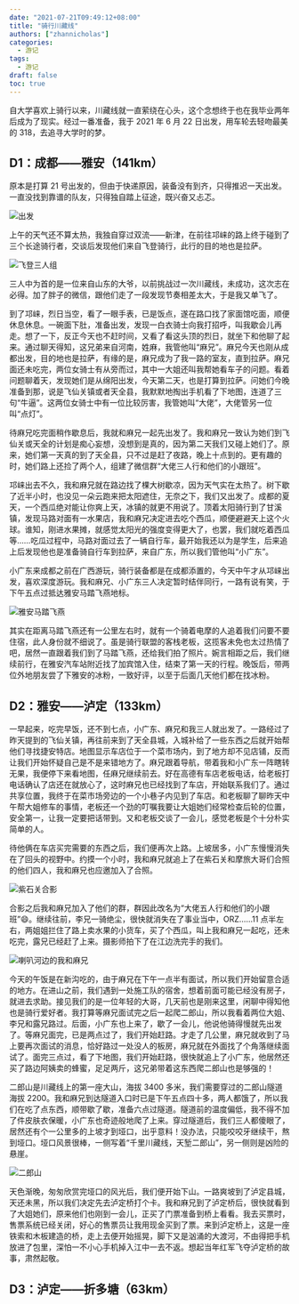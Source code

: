 ```yaml
---
date: "2021-07-21T09:49:12+08:00"
title: "骑行川藏线"
authors: ["zhannicholas"]
categories:
  - 游记
tags:
  - 游记
draft: false
toc: true
---
```


自大学喜欢上骑行以来，川藏线就一直萦绕在心头，这个念想终于也在我毕业两年后成为了现实。经过一番准备，我于 2021 年 6 月 22 日出发，用车轮去轻吻最美的 318，去追寻大学时的梦。

## D1：成都——雅安（141km）

原本是打算 21 号出发的，但由于快递原因，装备没有到齐，只得推迟一天出发。一直没找到靠谱的队友，只得独自踏上征途，既兴奋又忐忑。

![出发](/images/itinerary/G318/出发.jpg "我的自行车")

上午的天气还不算太热，我独自穿过双流——新津，在前往邛崃的路上终于碰到了三个长途骑行者，交谈后发现他们来自飞登骑行，此行的目的地也是拉萨。

![飞登三人组](/images/itinerary/G318/飞登三人组.jpg)

三人中为首的是一位来自山东的大爷，以前挑战过一次川藏线，未成功，这次志在必得。加了胖子的微信，跟他们走了一段发现节奏相差太大，于是我又单飞了。

到了邛崃，烈日当空，看了一眼手表，已是饭点，遂在路口找了家面馆吃面，顺便休息休息。一碗面下肚，准备出发，发现一白衣骑士向我打招呼，叫我歇会儿再走。想了一下，反正今天也不赶时间，又看了看这头顶的烈日，就坐下和他聊了起来。通过聊天得知，这兄弟来自河南，姓麻，我管他叫“麻兄”。麻兄今天也刚从成都出发，目的地也是拉萨，有缘的是，麻兄成为了我一路的室友，直到拉萨。麻兄面还未吃完，两位女骑士有从旁而过，其中一大姐还叫我帮她看车子的问题。看着问题聊着天，发现她们是从绵阳出发，今天第二天，也是打算到拉萨。问她们今晚准备到那，说是飞仙关镇或者天全县，我默默地掏出手机看了下地图，连道了三句“牛逼”。这两位女骑士中有一位比较厉害，我管她叫“大佬”，大佬管另一位叫“点灯”。

待麻兄吃完面稍作歇息后，我就和麻兄一起先出发了。我和麻兄一致认为她们到飞仙关或天全的计划是痴心妄想，没想到是真的，因为第二天我们又碰上她们了。原来，她们第一天真的到了天全县，只不过是赶了夜路，晚上十点到的。更有趣的时，她们路上还捡了两个人，组建了微信群“大佬三人行和他们的小跟班”。

邛崃出去不久，我和麻兄就在路边找了棵大树歇凉，因为天气实在太热了。树下歇了近半小时，也没见一朵云跑来把太阳遮住，无奈之下，我们又出发了。成都的夏天，一个西瓜绝对能让你爽上天，冰镇的就更不用说了。顶着太阳骑行到了甘溪镇，发现马路对面有一水果店，我和麻兄决定进去吃个西瓜，顺便避避天上这个火球。谁知，刚进水果摊，就感觉太阳光的强度变得更大了，也罢，我们就吃着西瓜等……吃瓜过程中，马路对面过去了一辆自行车，最开始我还以为是学生，后来追上后发现他也是准备骑自行车到拉萨，来自广东，所以我们管他叫“小广东”。

小广东来成都之前在广西游玩，骑行装备都是在成都添置的，今天中午才从邛崃出发，喜欢深度游玩。我和麻兄、小广东三人决定暂时结伴同行，一路有说有笑，于下午五点过抵达雅安马踏飞燕地标。

![雅安马踏飞燕](/images/itinerary/G318/雅安马踏飞燕.jpg "雅安马踏飞燕，川藏线第一天著名打卡点")

其实在距离马踏飞燕还有一公里左右时，就有一个骑着电摩的人追着我们问要不要住宿，此人身份就不细说了。虽是骑行联盟的客栈老板，这揽客未免也太过热情了吧，居然一直跟着我们到了马踏飞燕，还给我们拍了照片。婉言相距之后，我们继续前行，在雅安汽车站附近找了加宾馆入住，结束了第一天的行程。晚饭后，带两位外地朋友尝了下雅安的冰粉，一致好评，以至于后面几天他们都在找冰粉。

## D2：雅安——泸定（133km）

一早起来，吃完早饭，还不到七点，小广东、麻兄和我三人就出发了。一路经过了昨天提到的飞仙关镇，再往前来到了天全县城，入城补给了一些东西之后就开始帮他们寻找捷安特店。地图显示车店位于一个菜市场内，到了地方却不见店铺，反而让我们开始怀疑自己是不是来错地方了。麻兄跟着导航，带着我和小广东一阵瞎转无果，我便停下来看地图，任麻兄继续前去。好在高德有车店老板电话，给老板打电话确认了店还在就放心了，这时麻兄也已经找到了车店，开始联系我们了。通过共享位置，我终于在菜市场旁边的一个小巷子内见到了车店。和老板聊了聊昨天中午帮大姐修车的事情，老板还一个劲的叮嘱我要让大姐她们经常检查后轮的位置，安全第一，让我一定要把话带到。又和老板交谈了一会儿，感觉老板是个十分朴实简单的人。

待他俩在车店买完需要的东西之后，我们便再次上路。上坡居多，小广东慢慢消失在了回头的视野中。约摸一个小时，我和麻兄就追上了在紫石关和摩旅大哥们合照的他们四人，我和麻兄也应邀加入了合照。

![紫石关合影](/images/itinerary/G318/紫石关合影.jpg "带头盔的从左到右依次为：我、麻兄、大佬、李兄、露兄、点灯。小广东由于未能赶上我们未入镜")

合影之后我和麻兄加入了他们的群，群因此改名为“大佬五人行和他们的小跟班”😄。继续往前，李兄一骑绝尘，很快就消失在了事业当中，ORZ……11 点半左右，两姐姐拦住了路上卖水果的小货车，买了个西瓜，叫上我和麻兄一起吃，还未吃完，露兄已经赶了上来。摄影师拍下了在江边洗完手的我们。

![喇叭河边的我和麻兄](/images/itinerary/G318/喇叭河边的我和麻兄.jpg "吃完西瓜去河边洗手的我们")

今天的午饭是在新沟吃的，由于麻兄在下午一点半有面试，所以我们开始留意合适的地方。在进山之前，我们遇到一处施工队的宿舍，想着前面可能已经没有房子，就进去求助。接见我们的是一位年轻的大哥，几天前也是刚来这里，闲聊中得知他也是骑行爱好者。我打算等麻兄面试完之后一起爬二郎山，所以我看着两位大姐、李兄和露兄路过。后面，小广东也上来了，歇了一会儿，他说他骑得慢就先出发了。等麻兄面完，已是两点过了，我们开始赶路。才走了几公里，麻兄就收到了马上要再次面试的消息，恰好路过一处没人的板房，麻兄就在外面找了个角落继续面试了。面完三点过，看了下地图，我们开始赶路，很快就追上了小广东，他居然还买了路边阿姨卖的蜂蜜，足足两斤，这兄弟带着这东西爬二郎山也是够强的！


二郎山是川藏线上的第一座大山，海拔 3400 多米，我们需要穿过的二郎山隧道海拔 2200。我和麻兄到达隧道入口时已是下午五点四十多，两人都饿了，所以我们在吃了点东西，顺带歇了歇，准备六点过隧道。隧道前的温度偏低，我不得不加了件皮肤衣保暖，小广东也奇迹般地爬了上来。穿过隧道后，我们三人都傻眼了，居然还有个一公里多的上坡才到垭口，出乎意料！没办法，只能咬咬牙继续干，熬到垭口。垭口风景很棒，一侧写着“千里川藏线，天堑二郎山”，另一侧则是凶险的悬崖。

![二郎山](/images/itinerary/G318/二郎山.jpg "二郎山")

天色渐晚，匆匆欣赏完垭口的风光后，我们便开始下山。一路爽坡到了泸定县城，天还未黑，所以我们决定先去泸定桥打个卡。我和麻兄到了泸定桥后，很快就看到了大姐她们，原来他们也刚到一会儿，正买了门票准备到桥上看看。我去买票时，售票系统已经关闭，好心的售票员让我用现金买到了票。来到泸定桥上，这是一座铁索和木板建造的桥，走上去便开始摇晃，脚下又是汹涌的大渡河，不由得把手机放进了包里，深怕一不小心手机掉入江中一去不返。想起当年红军飞夺泸定桥的故事，肃然起敬。

## D3：泸定——折多塘（63km）